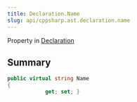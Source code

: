 ```yaml
---
title: Declaration.Name
slug: api/cppsharp.ast.declaration.name
---
```

Property in [Declaration](/api/cppsharp/ast/declaration)

## Summary



```csharp
public virtual string Name
{
            get; set; }
```

